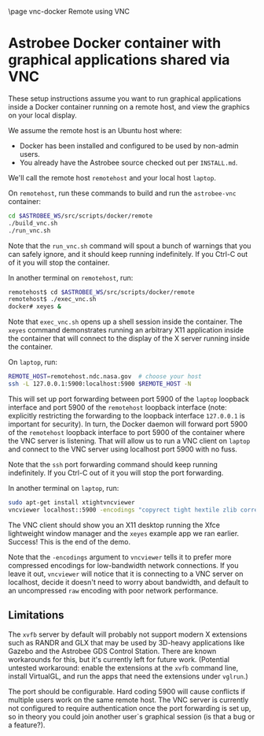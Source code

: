 \page vnc-docker Remote using VNC

# Astrobee Docker container with graphical applications shared via VNC #

These setup instructions assume you want to run graphical applications inside a Docker container running on a remote host, and view the graphics on your local display.

We assume the remote host is an Ubuntu host where:
- Docker has been installed and configured to be used by non-admin users.
- You already have the Astrobee source checked out per `INSTALL.md`.

We'll call the remote host `remotehost` and your local host `laptop`.

On `remotehost`, run these commands to build and run the `astrobee-vnc` container:
```bash
cd $ASTROBEE_WS/src/scripts/docker/remote
./build_vnc.sh
./run_vnc.sh
```

Note that the `run_vnc.sh` command will spout a bunch of warnings that you can safely ignore, and it should keep running indefinitely. If you Ctrl-C out of it you will stop the container.

In another terminal on `remotehost`, run:
```bash
remotehost$ cd $ASTROBEE_WS/src/scripts/docker/remote
remotehost$ ./exec_vnc.sh
docker# xeyes &
```

Note that `exec_vnc.sh` opens up a shell session inside the container. The `xeyes` command demonstrates running an arbitrary X11 application inside the container that will connect to the display of the X server running inside the container.

On `laptop`, run:
```bash
REMOTE_HOST=remotehost.ndc.nasa.gov  # choose your host
ssh -L 127.0.0.1:5900:localhost:5900 $REMOTE_HOST -N
```

This will set up port forwarding between port 5900 of the `laptop` loopback interface and port 5900 of the `remotehost` loopback interface (note: explicitly restricting the forwarding to the loopback interface `127.0.0.1` is important for security). In turn, the Docker daemon will forward port 5900 of the `remotehost` loopback interface to port 5900 of the container where the VNC server is listening. That will allow us to run a VNC client on `laptop` and connect to the VNC server using localhost port 5900 with no fuss.

Note that the `ssh` port forwarding command should keep running indefinitely. If you Ctrl-C out of it you will stop the port forwarding.

In another terminal on `laptop`, run:
```bash
sudo apt-get install xtightvncviewer
vncviewer localhost::5900 -encodings "copyrect tight hextile zlib corre rre raw"
```

The VNC client should show you an X11 desktop running the Xfce lightweight window manager and the `xeyes` example app we ran earlier. Success! This is the end of the demo.

Note that the `-encodings` argument to `vncviewer` tells it to prefer more compressed encodings for low-bandwidth network connections. If you leave it out, `vncviewer` will notice that it is connecting to a VNC server on localhost, decide it doesn't need to worry about bandwidth, and default to an uncompressed `raw` encoding with poor network performance.

## Limitations ##

The `xvfb` server by default will probably not support modern X extensions such as RANDR and GLX that may be used by 3D-heavy applications like Gazebo and the Astrobee GDS Control Station. There are known workarounds for this, but it's currently left for future work. (Potential untested workaround: enable the extensions at the `xvfb` command line, install VirtualGL, and run the apps that need the extensions under `vglrun`.)

The port should be configurable. Hard coding 5900 will cause conflicts if multiple users work on the same remote host. The VNC server is currently not configured to require authentication once the port forwarding is set up, so in theory you could join another user`s graphical session (is that a bug or a feature?).
